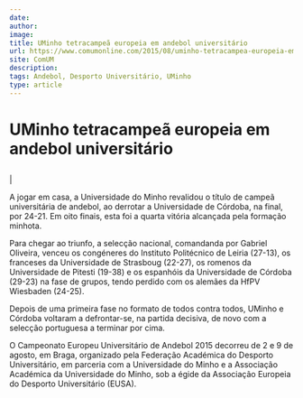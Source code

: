 ```yaml
---
date: 
author: 
image: 
title: UMinho tetracampeã europeia em andebol universitário
url: https://www.comumonline.com/2015/08/uminho-tetracampea-europeia-em-andebol-universitario/
site: ComUM
description: 
tags: Andebol, Desporto Universitário, UMinho
type: article
---
```



# UMinho tetracampeã europeia em andebol universitário

## 

| 

A jogar em casa, a Universidade do Minho revalidou o título de campeã universitária de andebol, ao derrotar a Universidade de Córdoba, na final, por 24-21. Em oito finais, esta foi a quarta vitória alcançada pela formação minhota.



Para chegar ao triunfo, a selecção nacional, comandanda por Gabriel Oliveira, venceu os congéneres do Instituto Politécnico de Leiria (27-13), os franceses da Universidade de Strasboug (22-27), os romenos da Universidade de Pitesti (19-38) e os espanhóis da Universidade de Córdoba (29-23) na fase de grupos, tendo perdido com os alemães da HfPV Wiesbaden (24-25).

Depois de uma primeira fase no formato de todos contra todos, UMinho e Córdoba voltaram a defrontar-se, na partida decisiva, de novo com a selecção portuguesa a terminar por cima.

O Campeonato Europeu Universitário de Andebol 2015 decorreu de 2 e 9 de agosto, em Braga, organizado pela Federação Académica do Desporto Universitário, em parceria com a Universidade do Minho e a Associação Académica da Universidade do Minho, sob a égide da Associação Europeia do Desporto Universitário (EUSA).
